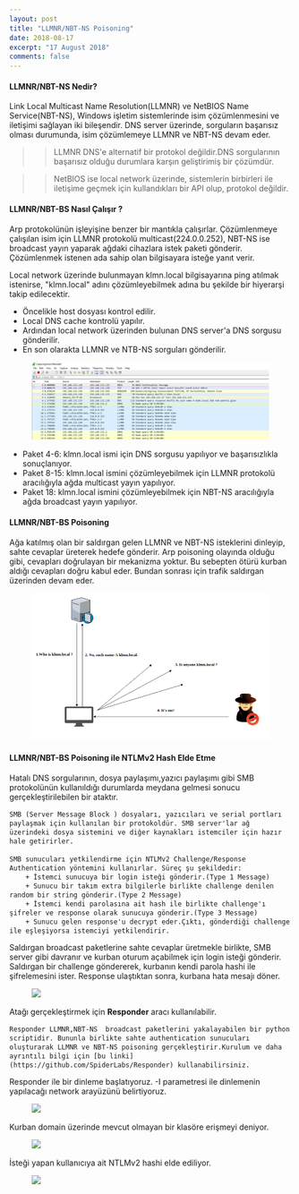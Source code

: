 ```yaml
---
layout: post
title: "LLMNR/NBT-NS Poisoning"
date: 2018-08-17
excerpt: "17 August 2018"
comments: false
---
```

#### LLMNR/NBT-NS Nedir?
Link Local Multicast Name Resolution(LLMNR) ve NetBIOS Name Service(NBT-NS), Windows işletim sistemlerinde isim çözümlenmesini ve iletişimi sağlayan iki bileşendir. DNS server üzerinde, sorguların başarısız olması durumunda, isim çözümlemeye LLMNR ve NBT-NS devam eder.

>> LLMNR DNS'e alternatif bir protokol değildir.DNS sorgularının başarısız olduğu durumlara karşın geliştirimiş bir çözümdür.

>> NetBIOS ise local network üzerinde, sistemlerin birbirleri ile iletişime geçmek için kullandıkları bir API olup, protokol değildir.


#### LLMNR/NBT-BS Nasıl Çalışır ?

Arp protokolünün işleyişine benzer bir mantıkla çalışırlar. Çözümlenmeye çalışılan isim için LLMNR protokolü multicast(224.0.0.252), NBT-NS ise broadcast yayın yaparak ağdaki cihazlara istek paketi gönderir. Çözümlenmek istenen ada sahip olan bilgisayara isteğe yanıt verir.

Local network üzerinde bulunmayan klmn.local bilgisayarına ping atılmak istenirse, "klmn.local" adını çözümleyebilmek adına bu şekilde bir hiyerarşi takip edilecektir.

+ Öncelikle host dosyası kontrol edilir.
+ Local DNS cache kontrolü yapılır. 
+ Ardından local network üzerinden bulunan DNS server'a DNS sorgusu gönderilir.
+ En son olarakta LLMNR ve NTB-NS sorguları gönderilir.

<figure >
    <img src="/assets/img/llmnr2.PNG">
</figure>

+ Paket 4-6: klmn.local ismi için DNS sorgusu yapılıyor ve başarısızlıkla sonuçlanıyor.
+ Paket 8-15: klmn.local ismini çözümleyebilmek için LLMNR protokolü aracılığıyla ağda multicast yayın yapılıyor.
+ Paket 18: klmn.local ismini çözümleyebilmek için NBT-NS  aracılığıyla ağda broadcast yayın yapılıyor.

#### LLMNR/NBT-BS Poisoning

Ağa katılmış olan bir saldırgan gelen LLMNR ve NBT-NS isteklerini dinleyip, sahte cevaplar üreterek hedefe gönderir. Arp poisoning olayında olduğu gibi, cevapları doğrulayan bir mekanizma yoktur. Bu sebepten ötürü kurban aldığı cevapları doğru kabul eder. Bundan sonrası için trafik saldırgan üzerinden devam eder.

<figure >
    <img src="/assets/img/llmnr3.png">
</figure>

#### LLMNR/NBT-BS Poisoning ile NTLMv2 Hash Elde Etme

Hatalı DNS sorgularının, dosya paylaşımı,yazıcı paylaşımı gibi SMB protokolünün kullanıldığı durumlarda meydana gelmesi sonucu gerçekleştirilebilen bir ataktır. 
```
SMB (Server Message Block ) dosyaları, yazıcıları ve serial portları paylaşmak için kullanılan bir protokoldür. SMB server'lar ağ üzerindeki dosya sistemini ve diğer kaynakları istemciler için hazır hale getirirler.

SMB sunucuları yetkilendirme için NTLMv2 Challenge/Response Authentication yöntemini kullanırlar. Süreç şu şekildedir:
    + İstemci sunucuya bir login isteği gönderir.(Type 1 Message)
    + Sunucu bir takım extra bilgilerle birlikte challenge denilen random bir string gönderir.(Type 2 Message)
    + İstemci kendi parolasına ait hash ile birlikte challenge'ı şifreler ve response olarak sunucuya gönderir.(Type 3 Message)
    + Sunucu gelen response'u decrypt eder.Çıktı, gönderdiği challenge ile eşleşiyorsa istemciyi yetkilendirir.

````
Saldırgan broadcast paketlerine sahte cevaplar üretmekle birlikte, SMB server gibi davranır ve kurban oturum açabilmek için login isteği gönderir. Saldırgan bir challenge göndererek, kurbanın kendi parola hashi ile şifrelemesini ister. Response ulaştıktan sonra, kurbana hata mesajı döner.

<figure >
    <img src="/assets/img/aa.png">
</figure>

Atağı gerçekleştirmek için **Responder** aracı kullanılabilir.

````
Responder LLMNR,NBT-NS  broadcast paketlerini yakalayabilen bir python scriptidir. Bununla birlikte sahte authentication sunucuları oluşturarak LLMNR ve NBT-NS poisoning gerçekleştirir.Kurulum ve daha ayrıntılı bilgi için [bu linki](https://github.com/SpiderLabs/Responder) kullanabilirsiniz.
````
Responder ile bir dinleme başlatıyoruz. -I parametresi ile dinlemenin yapılacağı network arayüzünü belirtiyoruz.
<figure >
    <img src="/assets/img/3.png">
</figure>

Kurban domain üzerinde mevcut olmayan bir klasöre erişmeyi deniyor.

<figure >
    <img src="/assets/img/pp1.png">
</figure>

İsteği yapan kullanıcıya ait NTLMv2 hashi elde ediliyor.
<figure >
    <img src="/assets/img/pp2.png">
</figure>


